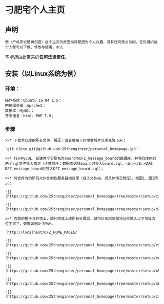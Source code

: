 # 刁肥宅个人主页

## 声明

	做（严格来说是再创造）这个主页的原因纯粹是因为个人兴趣，没有任何商业目的。任何组织或个人都可以下载、修改与使用，本人
不*承担*由此带来的**任何法律责任**。

## 安装（以Linux系统为例）

### 环境：
	操作系统：Ubuntu 16.04 LTS；
	网络服务器：Apache2；
	数据库：MySQL；
	开发语言：html、PHP 7.0；

### 步骤

	>>* 下载本仓库的所有文件，解压；或者使用下列命令将本仓库克隆下来；

	`git clone git@github.com:25thengineer/personal_homepage.git`

	>>* 打开MySQL，创建两个分别名为board与DFZ_message_board的数据库，并将仓库内的两个sql文件导入依次（注意顺序：数据库选择board时导入board.sql，<br></br>选择DFZ_message_board时导入DFZ_message_board.sql）；

	>>* 将仓库内的所有文件复制到服务器根目录（或子文件夹，视具体情况而定），如图1、图2所示；

	![](https://github.com/25thengineer/personal_homepage/tree/master/setup/x1.png)

	![](https://github.com/25thengineer/personal_homepage/tree/master/setup/x2.png)

	>>* 在我的机子与环境上，顺利完成上述所有步骤后，就可以在浏览器地址栏输入以下地址方位主页了，效果如图3~7所示。

	`http://localhost/DFZ_HOME_PAGES/`
	
	![](https://github.com/25thengineer/personal_homepage/tree/master/setup/x3.png)
	
	![](https://github.com/25thengineer/personal_homepage/tree/master/setup/x4.png)
	
	![](https://github.com/25thengineer/personal_homepage/tree/master/setup/x5.png)
	
	![](https://github.com/25thengineer/personal_homepage/tree/master/setup/x6.png)
	
	![](https://github.com/25thengineer/personal_homepage/tree/master/setup/x7.png)

